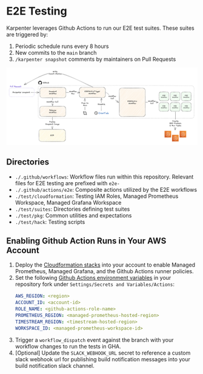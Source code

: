 # E2E Testing

Karpenter leverages Github Actions to run our E2E test suites. These suites are triggered by:
1. Periodic schedule runs every 8 hours
2. New commits to the `main` branch
3. `/karpenter snapshot` comments by maintainers on Pull Requests

![GithubActions Architecture](./assets/gha_architecture.png)

## Directories
- `./.github/workflows`: Workflow files run within this repository. Relevant files for E2E testing are prefixed with `e2e-`
- `./.github/actions/e2e`: Composite actions utilized by the E2E workflows
- `./test/cloudformation`: Testing IAM Roles, Managed Prometheus Workspace, Managed Grafana Workspace
- `./test/suites`: Directories defining test suites
- `./test/pkg`: Common utilities and expectations
- `./test/hack`: Testing scripts

## Enabling Github Action Runs in Your AWS Account

1. Deploy the [Cloudformation stacks](https://github.com/aws/karpenter/tree/main/test/cloudformation/README.md) into your account to enable Managed Prometheus, Managed Grafana, and the Github Actions runner policies.
2. Set the following [Github Actions environment variables](https://docs.github.com/en/actions/learn-github-actions/variables#defining-configuration-variables-for-multiple-workflows) in your repository fork under `Settings/Secrets and Variables/Actions`:
   ```yaml
   AWS_REGION: <region>
   ACCOUNT_ID: <account-id>
   ROLE_NAME: <github-actions-role-name>
   PROMETHEUS_REGION: <managed-prometheus-hosted-region>
   TIMESTREAM_REGION: <timestream-hosted-region>
   WORKSPACE_ID: <managed-prometheus-workspace-id>
   ```
3. Trigger a `workflow_dispatch` event against the branch with your workflow changes to run the tests in GHA.
4. [Optional] Update the `SLACK_WEBHOOK_URL` secret to reference a custom slack webhook url for publishing build notification messages into your build notification slack channel.